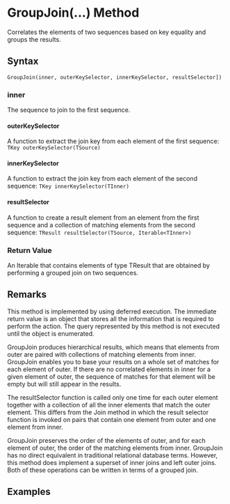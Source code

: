 # GroupJoin(...) Method
Correlates the elements of two sequences based on key equality and groups the results.


## Syntax
```
GroupJoin(inner, outerKeySelector, innerKeySelector, resultSelector])
```

### inner
The sequence to join to the first sequence.

#### outerKeySelector
A function to extract the join key from each element of the first sequence: ```TKey outerKeySelector(TSource)```

#### innerKeySelector
A function to extract the join key from each element of the second sequence: ```TKey innerKeySelector(TInner)```

#### resultSelector
A function to create a result element from an element from the first sequence and a collection of matching elements from the second sequence: ```TResult resultSelector(TSource, Iterable<TInner>)```


### Return Value
An Iterable that contains elements of type TResult that are obtained by performing a grouped join on two sequences.


## Remarks
This method is implemented by using deferred execution. The immediate return value is an object that stores all the information that is required to perform the action. The query represented by this method is not executed until the object is enumerated.

GroupJoin produces hierarchical results, which means that elements from outer are paired with collections of matching elements from inner. GroupJoin enables you to base your results on a whole set of matches for each element of outer.
If there are no correlated elements in inner for a given element of outer, the sequence of matches for that element will be empty but will still appear in the results.

The resultSelector function is called only one time for each outer element together with a collection of all the inner elements that match the outer element. This differs from the Join method in which the result selector function is invoked on pairs that contain one element from outer and one element from inner.

GroupJoin preserves the order of the elements of outer, and for each element of outer, the order of the matching elements from inner.
GroupJoin has no direct equivalent in traditional relational database terms. However, this method does implement a superset of inner joins and left outer joins. Both of these operations can be written in terms of a grouped join.


## Examples



